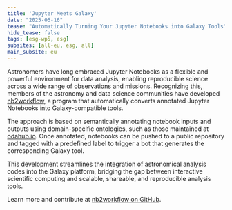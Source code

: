 ```yaml
---
title: 'Jupyter Meets Galaxy'
date: "2025-06-16"  
tease: "Automatically Turning Your Jupyter Notebooks into Galaxy Tools"
hide_tease: false
tags: [esg-wp5, esg]
subsites: [all-eu, esg, all]
main_subsite: eu
---
```


Astronomers have long embraced Jupyter Notebooks as a flexible and powerful environment for data analysis, enabling reproducible science across a wide range of observations and missions. Recognizing this, members of the astronomy and data science communities have developed [nb2workflow](https://github.com/oda-hub/nb2workflow), a program that automatically converts annotated Jupyter Notebooks into Galaxy-compatible tools.

The approach is based on semantically annotating notebook inputs and outputs using domain-specific ontologies, such as those maintained at [odahub.io](https://odahub.io/docs/guide-ontology/). Once annotated, notebooks can be pushed to a public repository and tagged with a predefined label to trigger a bot that generates the corresponding Galaxy tool.

This development streamlines the integration of astronomical analysis codes into the Galaxy platform, bridging the gap between interactive scientific computing and scalable, shareable, and reproducible analysis tools.

Learn more and contribute at [nb2workflow on GitHub](https://github.com/oda-hub/nb2workflow).
